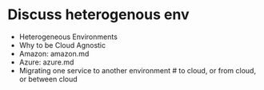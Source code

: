 # Discuss heterogenous env

- Heterogeneous Environments
- Why to be Cloud Agnostic
- Amazon: amazon.md
- Azure: azure.md
- Migrating one service to another environment # to cloud, or from cloud, or between cloud

